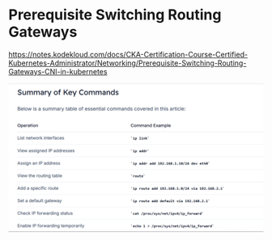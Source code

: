 # Prerequisite Switching Routing Gateways

https://notes.kodekloud.com/docs/CKA-Certification-Course-Certified-Kubernetes-Administrator/Networking/Prerequisite-Switching-Routing-Gateways-CNI-in-kubernetes


![](../../images/kubernetes_network_pre1.png)